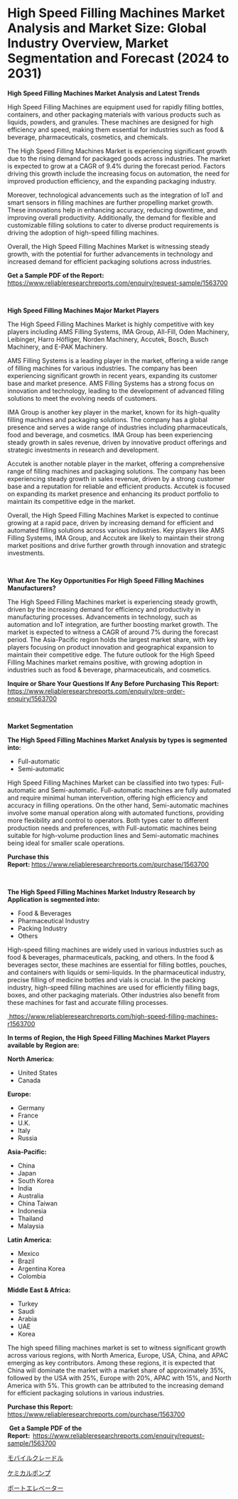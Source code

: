 <p><h1>High Speed Filling Machines Market Analysis and Market Size: Global Industry Overview, Market Segmentation and Forecast (2024 to 2031)</h1></p><p><strong>High Speed Filling Machines Market Analysis and Latest Trends</strong></p>
<p><p>High Speed Filling Machines are equipment used for rapidly filling bottles, containers, and other packaging materials with various products such as liquids, powders, and granules. These machines are designed for high efficiency and speed, making them essential for industries such as food & beverage, pharmaceuticals, cosmetics, and chemicals.</p><p>The High Speed Filling Machines Market is experiencing significant growth due to the rising demand for packaged goods across industries. The market is expected to grow at a CAGR of 9.4% during the forecast period. Factors driving this growth include the increasing focus on automation, the need for improved production efficiency, and the expanding packaging industry.</p><p>Moreover, technological advancements such as the integration of IoT and smart sensors in filling machines are further propelling market growth. These innovations help in enhancing accuracy, reducing downtime, and improving overall productivity. Additionally, the demand for flexible and customizable filling solutions to cater to diverse product requirements is driving the adoption of high-speed filling machines.</p><p>Overall, the High Speed Filling Machines Market is witnessing steady growth, with the potential for further advancements in technology and increased demand for efficient packaging solutions across industries.</p></p>
<p><strong>Get a Sample PDF of the Report:&nbsp;</strong> <a href="https://www.reliableresearchreports.com/enquiry/request-sample/1563700">https://www.reliableresearchreports.com/enquiry/request-sample/1563700</a></p>
<p>&nbsp;</p>
<p><strong>High Speed Filling Machines Major Market Players</strong></p>
<p><p>The High Speed Filling Machines Market is highly competitive with key players including AMS Filling Systems, IMA Group, All-Fill, Oden Machinery, Leibinger, Harro Höfliger, Norden Machinery, Accutek, Bosch, Busch Machinery, and E-PAK Machinery. </p><p>AMS Filling Systems is a leading player in the market, offering a wide range of filling machines for various industries. The company has been experiencing significant growth in recent years, expanding its customer base and market presence. AMS Filling Systems has a strong focus on innovation and technology, leading to the development of advanced filling solutions to meet the evolving needs of customers.</p><p>IMA Group is another key player in the market, known for its high-quality filling machines and packaging solutions. The company has a global presence and serves a wide range of industries including pharmaceuticals, food and beverage, and cosmetics. IMA Group has been experiencing steady growth in sales revenue, driven by innovative product offerings and strategic investments in research and development.</p><p>Accutek is another notable player in the market, offering a comprehensive range of filling machines and packaging solutions. The company has been experiencing steady growth in sales revenue, driven by a strong customer base and a reputation for reliable and efficient products. Accutek is focused on expanding its market presence and enhancing its product portfolio to maintain its competitive edge in the market.</p><p>Overall, the High Speed Filling Machines Market is expected to continue growing at a rapid pace, driven by increasing demand for efficient and automated filling solutions across various industries. Key players like AMS Filling Systems, IMA Group, and Accutek are likely to maintain their strong market positions and drive further growth through innovation and strategic investments.</p></p>
<p>&nbsp;</p>
<p><strong>What Are The Key Opportunities For High Speed Filling Machines Manufacturers?</strong></p>
<p><p>The High Speed Filling Machines market is experiencing steady growth, driven by the increasing demand for efficiency and productivity in manufacturing processes. Advancements in technology, such as automation and IoT integration, are further boosting market growth. The market is expected to witness a CAGR of around 7% during the forecast period. The Asia-Pacific region holds the largest market share, with key players focusing on product innovation and geographical expansion to maintain their competitive edge. The future outlook for the High Speed Filling Machines market remains positive, with growing adoption in industries such as food & beverage, pharmaceuticals, and cosmetics.</p></p>
<p><strong>Inquire or Share Your Questions If Any Before Purchasing This Report:</strong> <a href="https://www.reliableresearchreports.com/enquiry/pre-order-enquiry/1563700">https://www.reliableresearchreports.com/enquiry/pre-order-enquiry/1563700</a></p>
<p>&nbsp;</p>
<p><strong>Market Segmentation</strong></p>
<p><strong>The High Speed Filling Machines Market Analysis by types is segmented into:</strong></p>
<p><ul><li>Full-automatic</li><li>Semi-automatic</li></ul></p>
<p><p>High Speed Filling Machines Market can be classified into two types: Full-automatic and Semi-automatic. Full-automatic machines are fully automated and require minimal human intervention, offering high efficiency and accuracy in filling operations. On the other hand, Semi-automatic machines involve some manual operation along with automated functions, providing more flexibility and control to operators. Both types cater to different production needs and preferences, with Full-automatic machines being suitable for high-volume production lines and Semi-automatic machines being ideal for smaller scale operations.</p></p>
<p><strong>Purchase this Report:&nbsp;</strong><a href="https://www.reliableresearchreports.com/purchase/1563700">https://www.reliableresearchreports.com/purchase/1563700</a></p>
<p>&nbsp;</p>
<p><strong>The High Speed Filling Machines Market Industry Research by Application is segmented into:</strong></p>
<p><ul><li>Food & Beverages</li><li>Pharmaceutical Industry</li><li>Packing Industry</li><li>Others</li></ul></p>
<p><p>High-speed filling machines are widely used in various industries such as food & beverages, pharmaceuticals, packing, and others. In the food & beverages sector, these machines are essential for filling bottles, pouches, and containers with liquids or semi-liquids. In the pharmaceutical industry, precise filling of medicine bottles and vials is crucial. In the packing industry, high-speed filling machines are used for efficiently filling bags, boxes, and other packaging materials. Other industries also benefit from these machines for fast and accurate filling processes.</p></p>
<p><a href="https://www.reliableresearchreports.com/high-speed-filling-machines-r1563700">&nbsp;https://www.reliableresearchreports.com/high-speed-filling-machines-r1563700</a></p>
<p><strong>In terms of Region, the High Speed Filling Machines Market Players available by Region are:</strong></p>
<p>
    <p> <strong> North America: </strong>
        <ul>
            <li>United States</li>
            <li>Canada</li>
        </ul>
        </p> 
    <p> <strong> Europe: </strong>
        <ul>
            <li>Germany</li>
            <li>France</li>
            <li>U.K.</li>
            <li>Italy</li>
            <li>Russia</li>
        </ul>
        </p> 
    <p> <strong> Asia-Pacific: </strong>
        <ul>
            <li>China</li>
            <li>Japan</li>
            <li>South Korea</li>
            <li>India</li>
            <li>Australia</li>
            <li>China Taiwan</li>
            <li>Indonesia</li>
            <li>Thailand</li>
            <li>Malaysia</li>
        </ul>
        </p> 
    <p> <strong> Latin America: </strong>
        <ul>
            <li>Mexico</li>
            <li>Brazil</li>
            <li>Argentina Korea</li>
            <li>Colombia</li>
        </ul>
        </p> 
    <p> <strong> Middle East & Africa: </strong>
        <ul>
            <li>Turkey</li>
            <li>Saudi</li>
            <li>Arabia</li>
            <li>UAE</li>
            <li>Korea</li>
        </ul>
    </p>
    </p>
<p><p>The high speed filling machines market is set to witness significant growth across various regions, with North America, Europe, USA, China, and APAC emerging as key contributors. Among these regions, it is expected that China will dominate the market with a market share of approximately 35%, followed by the USA with 25%, Europe with 20%, APAC with 15%, and North America with 5%. This growth can be attributed to the increasing demand for efficient packaging solutions in various industries.</p></p>
<p><strong>Purchase this Report: </strong><a href="https://www.reliableresearchreports.com/purchase/1563700">https://www.reliableresearchreports.com/purchase/1563700</a></p>
<p>&nbsp;<strong>Get a Sample PDF of the Report:&nbsp;&nbsp;</strong><a href="https://www.reliableresearchreports.com/enquiry/request-sample/1563700">https://www.reliableresearchreports.com/enquiry/request-sample/1563700</a></p>
<p><strong></strong></p>
<p><p><a href="https://github.com/tanyaali3/Market-Research-Report-List-1/blob/main/647370736343.md">モバイルクレードル</a></p><p><a href="https://github.com/avwofrml53535/Market-Research-Report-List-1/blob/main/181294136344.md">ケミカルポンプ</a></p><p><a href="https://github.com/reliezer65/Market-Research-Report-List-1/blob/main/633544836342.md">ボートエレベーター</a></p></p>